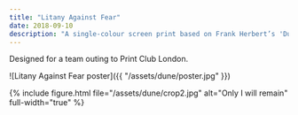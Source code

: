 ```yaml
---
title: "Litany Against Fear"
date: 2018-09-10
description: "A single-colour screen print based on Frank Herbert’s 'Dune'"
---
```


Designed for a team outing to Print Club London.

![Litany Against Fear poster]({{ "/assets/dune/poster.jpg" }})

{% include figure.html file="/assets/dune/crop2.jpg" alt="Only I will remain" full-width="true" %}